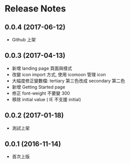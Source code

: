 # Release Notes

## 0.0.4 (2017-06-12)
- Github 上架

## 0.0.3 (2017-04-13)

- 新增 landing page 頁面與樣式
- 改變 icon import 方式, 使用 icomoon 管理 icon
- 大幅度修正變數檔: tertiary 第三色改成 secondary 第二色
- 新增 Getting Started page
- 修正 font-weight 不要變 300
- 移除 initial value ( IE 不支援 initial)


## 0.0.2 (2017-01-18)

- 測試上架


## 0.0.1 (2016-11-14)

- 首次上版

